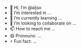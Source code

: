 - 👋 Hi, I’m @aljso
- 👀 I’m interested in ...
- 🌱 I’m currently learning ...
- 💞️ I’m looking to collaborate on ...
- 📫 How to reach me ...
- 😄 Pronouns: ...
- ⚡ Fun fact: ...

<!---
aljso/aljso is a ✨ special ✨ repository because its `README.md` (this file) appears on your GitHub profile.
You can click the Preview link to take a look at your changes.
--->
